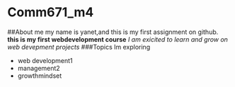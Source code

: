 # Comm671_m4
##About me
my name is yanet,and this is my first assignment on github.
**this is my first webdevelopment course**
*I am exicited to learn and grow on web devepment projects*
###Topics Im exploring 
- web development1
- management2
- growthmindset
